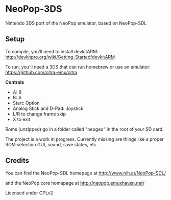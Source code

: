 NeoPop-3DS
==========

Nintendo 3DS port of the NeoPop emulator, based on NeoPop-SDL

## Setup

To compile, you'll need to install devkitARM:
    http://devkitpro.org/wiki/Getting_Started/devkitARM

To run, you'll need a 3DS that can run homebrew or use an emulator:
    https://github.com/citra-emu/citra

**Controls**

* A: B
* B: A
* Start: Option
* Analog Stick and D-Pad: Joystick
* L/R to change frame skip
* X to exit

Roms (unzipped) go in a folder called "neogeo" in the root of your SD card.

The project is a work in progress. Currently missing are things like a proper ROM selection GUI, sound, save states, etc.

## Credits
You can find the NeoPop-SDL homepage at
    http://www.nih.at/NeoPop-SDL/

and the NeoPop core homepage at
    http://neopop.emuxhaven.net/

Licensed under GPLv2

